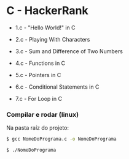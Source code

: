 # C - HackerRank

- 1.c - "Hello World!" in C

- 2.c - Playing With Characters

- 3.c - Sum and Difference of Two Numbers

- 4.c - Functions in C

- 5.c - Pointers in C

- 6.c - Conditional Statements in C

- 7.c - For Loop in C

### Compilar e rodar (linux)

Na pasta raíz do projeto:

```bash
$ gcc NomeDoPrograma.c -o NomeDoPrograma

$ ./NomeDoPrograma
```